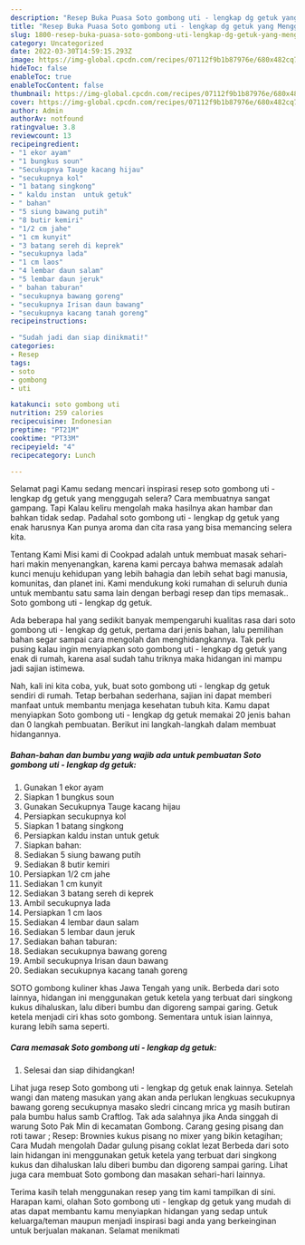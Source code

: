 ```yaml
---
description: "Resep Buka Puasa Soto gombong uti - lengkap dg getuk yang Menggugah Selera"
title: "Resep Buka Puasa Soto gombong uti - lengkap dg getuk yang Menggugah Selera"
slug: 1800-resep-buka-puasa-soto-gombong-uti-lengkap-dg-getuk-yang-menggugah-selera
category: Uncategorized
date: 2022-03-30T14:59:15.293Z
image: https://img-global.cpcdn.com/recipes/07112f9b1b87976e/680x482cq70/soto-gombong-uti-lengkap-dg-getuk-foto-resep-utama.jpg
hideToc: false
enableToc: true
enableTocContent: false
thumbnail: https://img-global.cpcdn.com/recipes/07112f9b1b87976e/680x482cq70/soto-gombong-uti-lengkap-dg-getuk-foto-resep-utama.jpg
cover: https://img-global.cpcdn.com/recipes/07112f9b1b87976e/680x482cq70/soto-gombong-uti-lengkap-dg-getuk-foto-resep-utama.jpg
author: Admin
authorAv: notfound
ratingvalue: 3.8
reviewcount: 13
recipeingredient:
- "1 ekor ayam"
- "1 bungkus soun"
- "Secukupnya Tauge kacang hijau"
- "secukupnya kol"
- "1 batang singkong"
- " kaldu instan  untuk getuk"
- " bahan"
- "5 siung bawang putih"
- "8 butir kemiri"
- "1/2 cm jahe"
- "1 cm kunyit"
- "3 batang sereh di keprek"
- "secukupnya lada"
- "1 cm laos"
- "4 lembar daun salam"
- "5 lembar daun jeruk"
- " bahan taburan"
- "secukupnya bawang goreng"
- "secukupnya Irisan daun bawang"
- "secukupnya kacang tanah goreng"
recipeinstructions:

- "Sudah jadi dan siap dinikmati!"
categories:
- Resep
tags:
- soto
- gombong
- uti

katakunci: soto gombong uti 
nutrition: 259 calories
recipecuisine: Indonesian
preptime: "PT21M"
cooktime: "PT33M"
recipeyield: "4"
recipecategory: Lunch

---
```



Selamat pagi Kamu sedang mencari inspirasi resep soto gombong uti - lengkap dg getuk yang menggugah selera? Cara membuatnya sangat gampang. Tapi Kalau keliru mengolah maka hasilnya akan hambar dan bahkan tidak sedap. Padahal soto gombong uti - lengkap dg getuk yang enak harusnya Kan punya aroma dan cita rasa yang bisa memancing selera kita.


Tentang Kami Misi kami di Cookpad adalah untuk membuat masak sehari-hari makin menyenangkan, karena kami percaya bahwa memasak adalah kunci menuju kehidupan yang lebih bahagia dan lebih sehat bagi manusia, komunitas, dan planet ini. Kami mendukung koki rumahan di seluruh dunia untuk membantu satu sama lain dengan berbagi resep dan tips memasak.. Soto gombong uti - lengkap dg getuk.

Ada beberapa hal yang sedikit banyak mempengaruhi kualitas rasa dari soto gombong uti - lengkap dg getuk, pertama dari jenis bahan, lalu pemilihan bahan segar sampai cara mengolah dan menghidangkannya. Tak perlu pusing kalau ingin menyiapkan soto gombong uti - lengkap dg getuk yang enak di rumah, karena asal sudah tahu triknya maka hidangan ini mampu jadi sajian istimewa.


Nah, kali ini kita coba, yuk, buat soto gombong uti - lengkap dg getuk sendiri di rumah. Tetap berbahan sederhana, sajian ini dapat memberi manfaat untuk membantu menjaga kesehatan tubuh kita. Kamu dapat menyiapkan Soto gombong uti - lengkap dg getuk memakai 20 jenis bahan dan 0 langkah pembuatan. Berikut ini langkah-langkah dalam membuat hidangannya.

<!--inarticleads1-->

##### Bahan-bahan dan bumbu yang wajib ada untuk pembuatan Soto gombong uti - lengkap dg getuk:

1. Gunakan 1 ekor ayam
1. Siapkan 1 bungkus soun
1. Gunakan Secukupnya Tauge kacang hijau
1. Persiapkan secukupnya kol
1. Siapkan 1 batang singkong
1. Persiapkan  kaldu instan  untuk getuk
1. Siapkan  bahan:
1. Sediakan 5 siung bawang putih
1. Sediakan 8 butir kemiri
1. Persiapkan 1/2 cm jahe
1. Sediakan 1 cm kunyit
1. Sediakan 3 batang sereh di keprek
1. Ambil secukupnya lada
1. Persiapkan 1 cm laos
1. Sediakan 4 lembar daun salam
1. Sediakan 5 lembar daun jeruk
1. Sediakan  bahan taburan:
1. Sediakan secukupnya bawang goreng
1. Ambil secukupnya Irisan daun bawang
1. Sediakan secukupnya kacang tanah goreng


SOTO gombong kuliner khas Jawa Tengah yang unik. Berbeda dari soto lainnya, hidangan ini menggunakan getuk ketela yang terbuat dari singkong kukus dihaluskan, lalu diberi bumbu dan digoreng sampai garing. Getuk ketela menjadi ciri khas soto gombong. Sementara untuk isian lainnya, kurang lebih sama seperti. 

<!--inarticleads2-->

##### Cara memasak Soto gombong uti - lengkap dg getuk:


1. Selesai dan siap dihidangkan!

Lihat juga resep Soto gombong uti - lengkap dg getuk enak lainnya. Setelah wangi dan mateng masukan yang akan anda perlukan lengkuas secukupnya bawang goreng secukupnya masako sledri cincang mrica yg masih butiran pala bumbu halus samb Craftlog. Tak ada salahnya jika Anda singgah di warung Soto Pak Min di kecamatan Gombong. Carang gesing pisang dan roti tawar ; Resep: Brownies kukus pisang no mixer yang bikin ketagihan; Cara Mudah mengolah Dadar gulung pisang coklat lezat Berbeda dari soto lain hidangan ini menggunakan getuk ketela yang terbuat dari singkong kukus dan dihaluskan lalu diberi bumbu dan digoreng sampai garing. Lihat juga cara membuat Soto gombong dan masakan sehari-hari lainnya. 

Terima kasih telah menggunakan resep yang tim kami tampilkan di sini. Harapan kami, olahan Soto gombong uti - lengkap dg getuk yang mudah di atas dapat membantu kamu menyiapkan hidangan yang sedap untuk keluarga/teman maupun menjadi inspirasi bagi anda yang berkeinginan untuk berjualan makanan. Selamat menikmati
